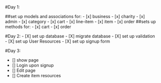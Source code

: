 #Day 1:

##set up models and associations for:
	- [x] business
	- [x] charity
	- [x] admin
	- [x] category
	- [x] cart
	- [x] line-item
	- [x] item
	- [x] order
##sets up methods for:
	- [x] cart
	- [x] order

#Day 2:
	- [X] set up database
	- [X] migrate database
	- [X] set up validation
	- [X] set up User Resources
	- [X] set up signup form

#Day 3:

- [] show page
- [] Login upon signup
- [] Edit page
- [] Create item resources
